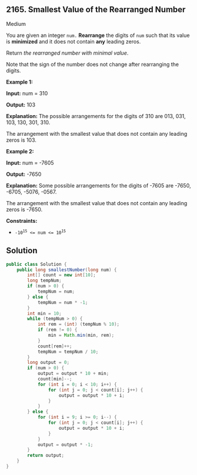 ## 2165\. Smallest Value of the Rearranged Number

Medium

You are given an integer `num.` **Rearrange** the digits of `num` such that its value is **minimized** and it does not contain **any** leading zeros.

Return _the rearranged number with minimal value_.

Note that the sign of the number does not change after rearranging the digits.

**Example 1:**

**Input:** num = 310

**Output:** 103

**Explanation:** The possible arrangements for the digits of 310 are 013, 031, 103, 130, 301, 310. 

The arrangement with the smallest value that does not contain any leading zeros is 103. 

**Example 2:**

**Input:** num = -7605

**Output:** -7650

**Explanation:** Some possible arrangements for the digits of -7605 are -7650, -6705, -5076, -0567. 

The arrangement with the smallest value that does not contain any leading zeros is -7650. 

**Constraints:**

*   <code>-10<sup>15</sup> <= num <= 10<sup>15</sup></code>

## Solution

```java
public class Solution {
    public long smallestNumber(long num) {
        int[] count = new int[10];
        long tempNum;
        if (num > 0) {
            tempNum = num;
        } else {
            tempNum = num * -1;
        }
        int min = 10;
        while (tempNum > 0) {
            int rem = (int) (tempNum % 10);
            if (rem != 0) {
                min = Math.min(min, rem);
            }
            count[rem]++;
            tempNum = tempNum / 10;
        }
        long output = 0;
        if (num > 0) {
            output = output * 10 + min;
            count[min]--;
            for (int i = 0; i < 10; i++) {
                for (int j = 0; j < count[i]; j++) {
                    output = output * 10 + i;
                }
            }
        } else {
            for (int i = 9; i >= 0; i--) {
                for (int j = 0; j < count[i]; j++) {
                    output = output * 10 + i;
                }
            }
            output = output * -1;
        }
        return output;
    }
}
```
